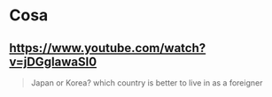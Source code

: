 # Cosa

## https://www.youtube.com/watch?v=jDGgIawaSl0

> Japan or Korea? which country is better to live in as a foreigner 
